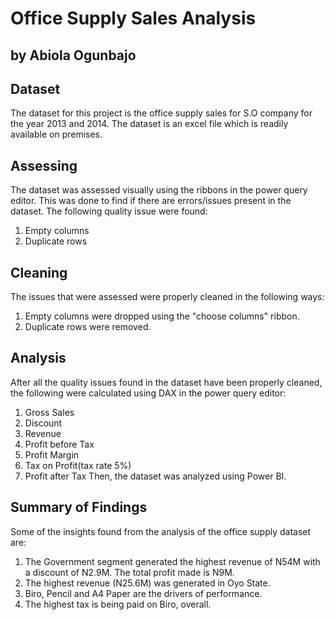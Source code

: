 # Office Supply Sales Analysis

## by Abiola Ogunbajo

## Dataset
The dataset for this project is the office supply sales for S.O company for the year 2013 and 2014. The dataset is an excel file which is readily available on premises.

## Assessing
The dataset was assessed visually using the ribbons in the power query editor. This was done to find if there are errors/issues present in the dataset. The following
quality issue were found:
1. Empty columns
2. Duplicate rows

## Cleaning
The issues that were assessed were properly cleaned in the following ways:
1. Empty columns were dropped using the "choose columns" ribbon.
2. Duplicate rows were removed.

## Analysis
After all the quality issues found in the dataset have been properly cleaned, the following were calculated using DAX in the power query editor:
1. Gross Sales
2. Discount
3. Revenue
4. Profit before Tax
5. Profit Margin
6. Tax on Profit(tax rate 5%)
7. Profit after Tax
Then, the dataset was analyzed using Power BI.

## Summary of Findings
Some of the insights found from the analysis of the office supply dataset are:

1. The Government segment generated the highest revenue of N54M with a discount of N2.9M. The total profit made is N9M.
2. The highest revenue (N25.6M) was generated in Oyo State.
3. Biro, Pencil and A4 Paper are the drivers of performance. 
4. The highest tax is being paid on Biro, overall.




